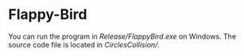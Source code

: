 # Flappy-Bird

You can run the program in *Release/FlappyBird.exe* on Windows. The source code file is located in *CirclesCollision/*.
